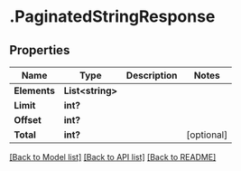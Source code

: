 # .PaginatedStringResponse
## Properties

Name | Type | Description | Notes
------------ | ------------- | ------------- | -------------
**Elements** | **List&lt;string&gt;** |  | 
**Limit** | **int?** |  | 
**Offset** | **int?** |  | 
**Total** | **int?** |  | [optional] 

[[Back to Model list]](../README.md#documentation-for-models) [[Back to API list]](../README.md#documentation-for-api-endpoints) [[Back to README]](../README.md)


